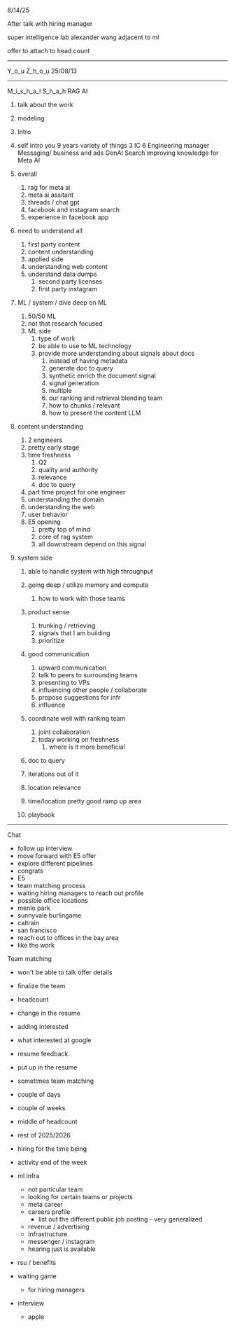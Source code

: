 
8/14/25

After talk with hiring manager

super intelligence lab
alexander wang
adjacent to ml

offer to attach to head count

---

Y_o_u Z_h_o_u 25/08/13

-----------------

M_i_s_h_a_l S_h_a_h
RAG AI

1. talk about the work
1. modeling 

1. Intro
1. self intro
   you
   9 years
   variety of things
   3 IC
   6 Engineering manager
   Messaging/ business and ads
   GenAI
   Search improving knowledge for Meta AI

1. overall
   1. rag for meta ai
   1. meta ai assitant
   1. threads / chat gpt
   1. facebook and instagram search
   1. experience in facebook
      app
1. need to understand all 
   1. first party content
   1. content understanding
   1. applied side
   1. understanding web content
   1. understand data dumps
      1. second party licenses
      1. first party instagram

1. ML / system / dive deep on ML

   1. 50/50 ML
   1. not that research focused
   1. ML side
      1. type of work
      1. be able to use to ML technology
      1. provide more understanding about signals about docs
         1. instead of having metadata
         1. generate doc to query
         1. synthetic enrich the document signal
         1. signal generation 
         1. multiple
         1. our ranking and retrieval blending team
         1. how to chunks / relevant
         1. how to present the content LLM

1. content understanding

   1. 2 engineers
   1. pretty early stage
   1. time freshness
      1. Q2
      1. quality and authority
      1. relevance
      1. doc to query
   1. part time project for one engineer
   1. understanding the domain
   1. understanding the web
   1. user behavior
   1. E5 opening
      1. pretty top of mind
      1. core of rag system
      1. all downstream depend on this signal

1. system side

   1. able to handle system with high throughput

   1. going deep / utilize memory and compute
      1. how to work with those teams

   1. product sense
      1. trunking / retrieving
      1. signals that I am building
      1. prioritize 

   1. good communication
      1. upward communication
      1. talk to peers to surrounding teams
      1. presenting to VPs
      1. influencing other people / collaborate
      1. propose suggestions for infr
      1. influence

   1. coordinate well with ranking team
      1. joint collaboration
      1. today working on freshness
         1. where is it more beneficial

   1. doc to query
   1. iterations out of it
   1. location relevance
   1. time/location pretty good ramp up area
   1. playbook
   
---

Chat
- follow up interview
- move forward with E5 offer
- explore different pipelines
- congrats
- E5
- team matching process
- waiting hiring managers to reach out profile
- possible office locations
- menlo park
- sunnyvale burlingame
- caltrain
- san francisco
- reach out to offices in the bay area
- like the work

Team matching
- won't be able to talk offer details
- finalize the team
- headcount
- change in the resume
- adding interested
- what interested at google
- resume feedback
- put up in the resume
- sometimes team matching
- couple of days
- couple of weeks
- middle of headcount
- rest of 2025/2026
- hiring for the time being
- activity end of the week
- ml infra
  - not particular team
  - looking for certain teams or projects
  - meta career
  - careers profile
    - list out the different public job posting - very generalized
  - revenue / advertising
  - infrastructure
  - messenger / instagram
  - hearing just is available 

- rsu / benefits
- waiting game
  - for hiring managers
- interview
  - apple

 